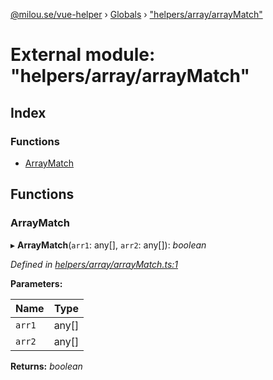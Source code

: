 [@milou.se/vue-helper](../README.md) › [Globals](../globals.md) › ["helpers/array/arrayMatch"](_helpers_array_arraymatch_.md)

# External module: "helpers/array/arrayMatch"

## Index

### Functions

* [ArrayMatch](_helpers_array_arraymatch_.md#arraymatch)

## Functions

###  ArrayMatch

▸ **ArrayMatch**(`arr1`: any[], `arr2`: any[]): *boolean*

*Defined in [helpers/array/arrayMatch.ts:1](https://github.com/milou-se/milou-vue-helper/blob/1661c8d/src/helpers/array/arrayMatch.ts#L1)*

**Parameters:**

Name | Type |
------ | ------ |
`arr1` | any[] |
`arr2` | any[] |

**Returns:** *boolean*
